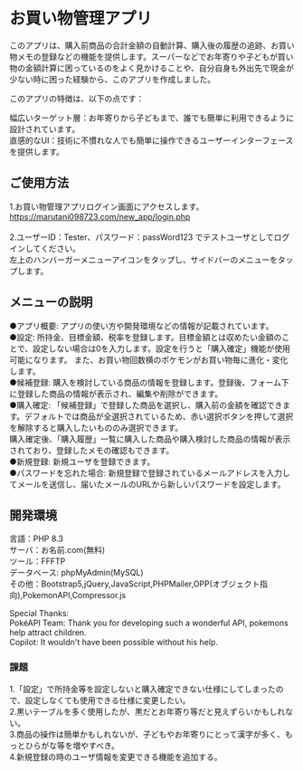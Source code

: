 # お買い物管理アプリ

このアプリは、購入前商品の合計金額の自動計算、購入後の履歴の追跡、お買い物メモの登録などの機能を提供します。スーパーなどでお年寄りや子どもが買い物の金額計算に困っているのをよく見かけることや、自分自身も外出先で現金が少ない時に困った経験から、このアプリを作成しました。<br>

このアプリの特徴は、以下の点です：<br>

幅広いターゲット層：お年寄りから子どもまで、誰でも簡単に利用できるように設計されています。<br>
直感的なUI：技術に不慣れな人でも簡単に操作できるユーザーインターフェースを提供します。<br>

## ご使用方法
1.お買い物管理アプリログイン画面にアクセスします。<br>
https://marutani098723.com/new_app/login.php<br><br>
2.ユーザーID：Tester、パスワード：passWord123 でテストユーザとしてログインしてください。<br>
左上のハンバーガーメニューアイコンをタップし、サイドバーのメニューをタップします。<br>

## メニューの説明
●アプリ概要: アプリの使い方や開発環境などの情報が記載されています。<br>
●設定: 所持金、目標金額、税率を登録します。目標金額とは収めたい金額のことで、設定しない場合は0を入力します。設定を行うと「購入確定」機能が使用可能になります。
また、お買い物回数横のポケモンがお買い物毎に進化・変化します。<br>
●候補登録: 購入を検討している商品の情報を登録します。登録後、フォーム下に登録した商品の情報が表示され、編集や削除ができます。<br>
●購入確定: 「候補登録」で登録した商品を選択し、購入前の金額を確認できます。デフォルトでは商品が全選択されているため、赤い選択ボタンを押して選択を解除すると購入したいもののみ選択できます。<br>
購入確定後、「購入履歴」一覧に購入した商品や購入検討した商品の情報が表示されており、登録したメモの確認もできます。<br>
●新規登録: 新規ユーザを登録できます。<br>
●パスワードを忘れた場合: 新規登録で登録されているメールアドレスを入力してメールを送信し、届いたメールのURLから新しいパスワードを設定します。<br>

## 開発環境
言語：PHP 8.3<br>
サーバ：お名前.com(無料)<br>
ツール：FFFTP<br>
データベース: phpMyAdmin(MySQL)<br>
その他：Bootstrap5,jQuery,JavaScript,PHPMailer,OPP(オブジェクト指向),PokemonAPI,Compressor.js<br>

Special Thanks:<br>
PokéAPI Team: Thank you for developing such a wonderful API, pokemons help attract children.<br>
Copilot: It wouldn't have been possible without his help.<br>

### 課題
1.「設定」で所持金等を設定しないと購入確定できない仕様にしてしまったので、設定しなくても使用できる仕様に変更したい。<br>
2.黒いテーブルを多く使用したが、黒だとお年寄り等だと見えずらいかもしれない。<br>
3.商品の操作は簡単かもしれないが、子どもやお年寄りにとって漢字が多く、もっとひらがな等を増やすべき。<br>
4.新規登録の時のユーザ情報を変更できる機能を追加する。<br>
